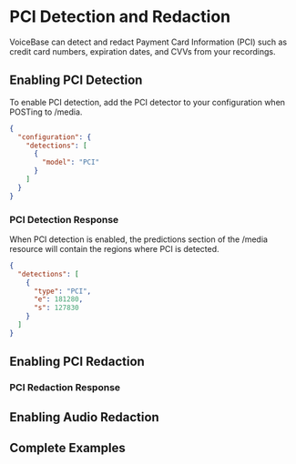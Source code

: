 # PCI Detection and Redaction

VoiceBase can detect and redact Payment Card Information (PCI) such as credit card numbers, expiration dates, and CVVs from your recordings.

## Enabling PCI Detection

To enable PCI detection, add the PCI detector to your configuration when POSTing to /media.

```json
{  
  "configuration": { 
    "detections": [ 
      {  
        "model": "PCI"
      }
    ]
  }
}
```

### PCI Detection Response

When PCI detection is enabled, the predictions section of the /media resource will contain the regions where PCI is detected.

```json
{
  "detections": [
    {
      "type": "PCI",
      "e": 181280,
      "s": 127830
    }
  ]
}
```

## Enabling PCI Redaction

### PCI Redaction Response

## Enabling Audio Redaction

## Complete Examples
